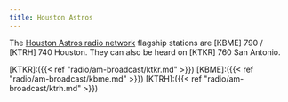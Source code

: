 ```yaml
---
title: Houston Astros
---
```

The [Houston Astros radio network] flagship stations are
[KBME] 790 / [KTRH] 740 Houston. They can also be heard on [KTKR] 760 San Antonio.

[Houston Astros radio network]:http://houston.astros.mlb.com/hou/schedule/radio_affiliates.jsp
[KTKR]:({{< ref "radio/am-broadcast/ktkr.md" >}})
[KBME]:({{< ref "radio/am-broadcast/kbme.md" >}})
[KTRH]:({{< ref "radio/am-broadcast/ktrh.md" >}})
